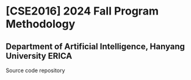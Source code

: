# [CSE2016] 2024 Fall Program Methodology
## Department of Artificial Intelligence, Hanyang University ERICA

Source code repository
